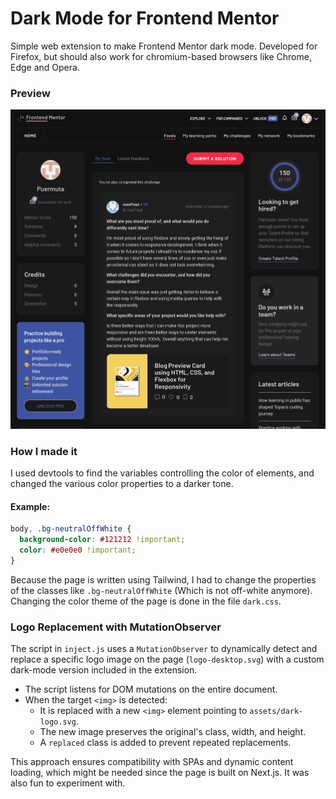 # Dark Mode for Frontend Mentor
Simple web extension to make Frontend Mentor dark mode. Developed for Firefox, but should also work for chromium-based browsers like Chrome, Edge and Opera.

### Preview
![Screenshot of Frontend Mentor with dark mode](assets/screenshot.png "## Preview")


### How I made it
I used devtools to find the variables controlling the color of elements, and changed the various color properties to a darker tone. 
#### Example: 
```CSS
body, .bg-neutralOffWhite {
  background-color: #121212 !important;
  color: #e0e0e0 !important;
}
```
Because the page is written using Tailwind, I had to change the properties of the classes like ```.bg-neutralOffWhite``` (Which is not off-white anymore). Changing the color theme of the page is done in the file ```dark.css```. 

### Logo Replacement with MutationObserver

The script in `inject.js` uses a `MutationObserver` to dynamically detect and replace a specific logo image on the page (`logo-desktop.svg`) with a custom dark-mode version included in the extension.

- The script listens for DOM mutations on the entire document.
- When the target `<img>` is detected:
  - It is replaced with a new `<img>` element pointing to `assets/dark-logo.svg`.
  - The new image preserves the original's class, width, and height.
  - A `replaced` class is added to prevent repeated replacements.

This approach ensures compatibility with SPAs and dynamic content loading, which might be needed since the page is built on Next.js. It was also fun to experiment with.